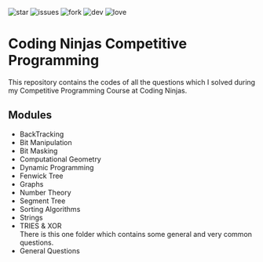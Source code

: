 ![star](https://img.shields.io/github/stars/vngarg/CPP-Programs) 
![issues](https://img.shields.io/github/issues/vngarg/CPP-Programs) 
![fork](https://img.shields.io/github/forks/vngarg/CPP-Programs)
![dev](https://img.shields.io/badge/Developed%20by%20-Shlok%20Garg-orange)
![love](https://img.shields.io/badge/open%20%20source-%E2%9D%A4-red)

# Coding Ninjas Competitive Programming
This repository contains the codes of all the questions which I solved during my Competitive Programming Course at Coding Ninjas.

## Modules
- BackTracking
- Bit Manipulation
- Bit Masking
- Computational Geometry
- Dynamic Programming
- Fenwick Tree
- Graphs
- Number Theory
- Segment Tree
- Sorting Algorithms
- Strings
- TRIES & XOR<br />
There is this one folder which contains some general and very common questions.
- General Questions